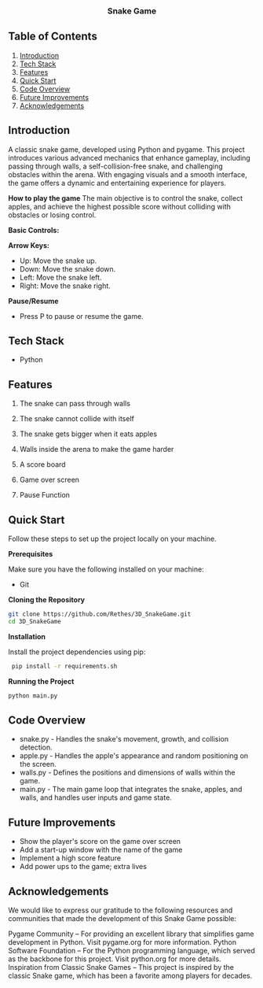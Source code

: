 

  <h3 align="center">Snake Game</h3>


##  <a name="table">Table of Contents</a>

1.  [Introduction](#introduction)
2.  [Tech Stack](#tech-stack)
3.  [Features](#features)
4.  [Quick Start](#quick-start)
5.  [Code Overview](#code-overview)
6.  [Future Improvements](#future-improvements)
7.  [Acknowledgements](#acknowledgements)

## <a name="introduction">Introduction</a>

A classic snake game, developed using Python and pygame. This project introduces various advanced mechanics that enhance gameplay, including passing through walls, a self-collision-free snake, and challenging obstacles within the arena. With engaging visuals and a smooth interface, the game offers a dynamic and entertaining experience for players.

**How to play the game**
The main objective is to control the snake, collect apples, and achieve the highest possible score without colliding with obstacles or losing control.

**Basic Controls:**

**Arrow Keys:**
- Up: Move the snake up.
- Down: Move the snake down.
- Left: Move the snake left.
- Right: Move the snake right.

**Pause/Resume**
- Press P to pause or resume the game.


## <a name="tech-stack">Tech Stack</a>

- Python

## <a name="features"> Features</a>

1. The snake can pass through walls 

2. The snake cannot collide with itself 

3. The snake gets bigger when it eats apples

4. Walls inside the arena to make the game harder

5. A score board

6. Game over screen

7. Pause Function


## <a name="quick-start">Quick Start</a>

Follow these steps to set up the project locally on your machine.

**Prerequisites**

Make sure you have the following installed on your machine:

- Git 

**Cloning the Repository**

```bash
git clone https://github.com/Rethes/3D_SnakeGame.git
cd 3D_SnakeGame
```

**Installation**

Install the project dependencies using pip:

```bash
 pip install -r requirements.sh
```

**Running the Project**

```bash
python main.py
```
## <a name="code-overview"> Code Overview</a>
- snake.py - Handles the snake's movement, growth, and collision detection.
- apple.py - Handles the apple's appearance and random positioning on the screen.
- walls.py - Defines the positions and dimensions of walls within the game.
- main.py - The main game loop that integrates the snake, apples, and walls, and handles user inputs and game state.

## <a name="future-improvements"> Future Improvements</a> 
- Show the player's score on the game over screen
- Add a start-up window with the name of the game
- Implement a high score feature
- Add power ups to the game; extra lives

## <a name="acknowledgements">Acknowledgements</a>
We would like to express our gratitude to the following resources and communities that made the development of this Snake Game possible:

Pygame Community – For providing an excellent library that simplifies game development in Python. Visit pygame.org for more information.
Python Software Foundation – For the Python programming language, which served as the backbone for this project. Visit python.org for more details.
Inspiration from Classic Snake Games – This project is inspired by the classic Snake game, which has been a favorite among players for decades.
